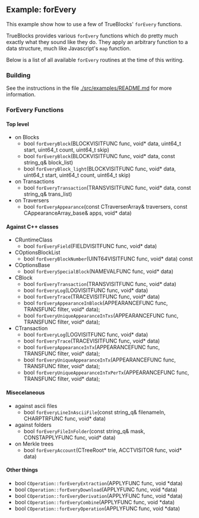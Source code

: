 ## Example: forEvery

This example show how to use a few of TrueBlocks' `forEvery` functions.

TrueBlocks provides various `forEvery` functions which do pretty much exactly what they sound like they do. They apply an arbitrary function to a data structure, much like Javascript's `map` function.

Below is a list of all available `forEvery` routines at the time of this writing.

### Building

See the instructions in the file [./src/examples/README.md](../README.md) for more information.

### ForEvery Functions

#### Top level

- on Blocks
  - bool `forEveryBlock`(BLOCKVISITFUNC func, void* data, uint64_t start, uint64_t count, uint64_t skip)
  - bool `forEveryBlock`(BLOCKVISITFUNC func, void* data, const string_q& block_list)
  - bool `forEveryBlock_light`(BLOCKVISITFUNC func, void* data, uint64_t start, uint64_t count, uint64_t skip)
- on Transactions
  - bool `forEveryTransaction`(TRANSVISITFUNC func, void* data, const string_q& trans_list)
- on Traversers
  - bool `forEveryAppearance`(const CTraverserArray& traversers, const CAppearanceArray_base& apps, void* data)

#### Against C++ classes

- CRuntimeClass
  - bool `forEveryField`(FIELDVISITFUNC func, void* data)
- COptionsBlockList
  - bool `forEveryBlockNumber`(UINT64VISITFUNC func, void* data) const
- COptionsBase
  - bool `forEverySpecialBlock`(NAMEVALFUNC func, void* data)
- CBlock
  - bool `forEveryTransaction`(TRANSVISITFUNC func, void* data)
  - bool `forEveryLog`(LOGVISITFUNC func, void* data)
  - bool `forEveryTrace`(TRACEVISITFUNC func, void* data)
  - bool `forEveryAppearanceInBlock`(APPEARANCEFUNC func, TRANSFUNC filter, void* data);
  - bool `forEveryUniqueAppearanceInTxs`(APPEARANCEFUNC func, TRANSFUNC filter, void* data);
- CTransaction
  - bool `forEveryLog`(LOGVISITFUNC func, void* data)
  - bool `forEveryTrace`(TRACEVISITFUNC func, void* data)
  - bool `forEveryAppearanceInTx`(APPEARANCEFUNC func, TRANSFUNC filter, void* data);
  - bool `forEveryUniqueAppearanceInTx`(APPEARANCEFUNC func, TRANSFUNC filter, void* data);
  - bool `forEveryUniqueAppearanceInTxPerTx`(APPEARANCEFUNC func, TRANSFUNC filter, void* data);

#### Misecelaneous

- against ascii files
  - bool `forEveryLineInAsciiFile`(const string_q& filenameIn, CHARPTRFUNC func, void* data)
- against folders
  - bool `forEveryFileInFolder`(const string_q& mask, CONSTAPPLYFUNC func, void* data)
- on Merkle trees
  - bool `forEveryAccount`(CTreeRoot* trie, ACCTVISITOR func, void* data)

#### Other things

- bool `COperation::forEveryExtraction`(APPLYFUNC func, void *data)
- bool `COperation::forEveryDownload`(APPLYFUNC func, void *data)
- bool `COperation::forEveryDerivation`(APPLYFUNC func, void *data)
- bool `COperation::forEveryCombine`(APPLYFUNC func, void *data)
- bool `COperation::forEveryOperation`(APPLYFUNC func, void *data)
